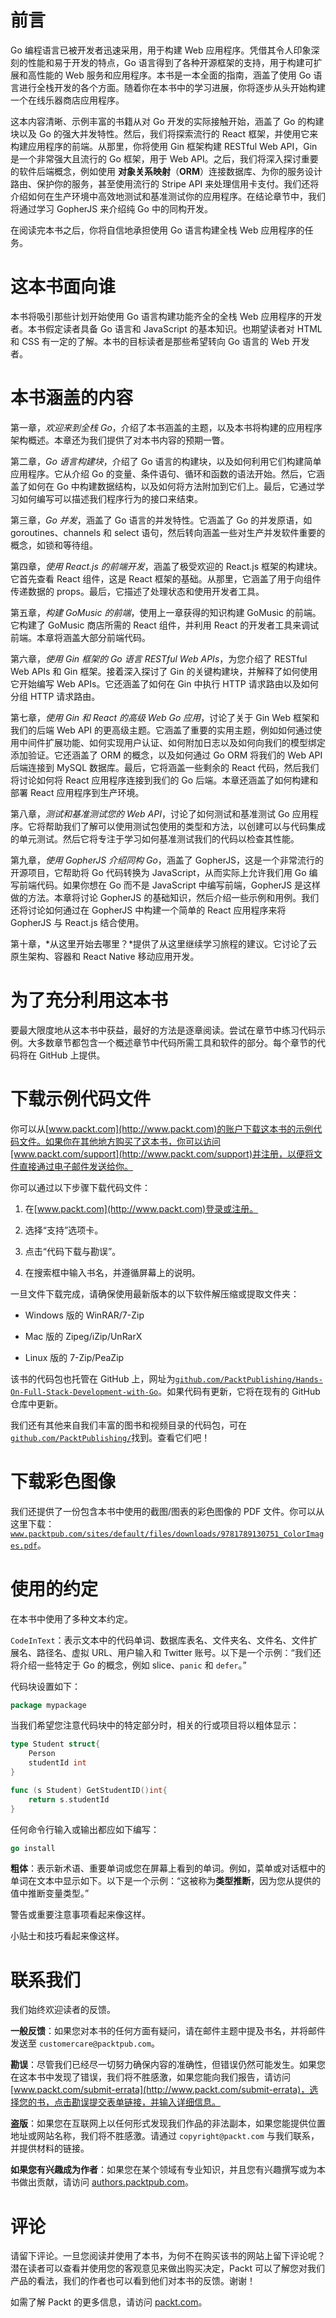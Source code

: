 # 前言

Go 编程语言已被开发者迅速采用，用于构建 Web 应用程序。凭借其令人印象深刻的性能和易于开发的特点，Go 语言得到了各种开源框架的支持，用于构建可扩展和高性能的 Web 服务和应用程序。本书是一本全面的指南，涵盖了使用 Go 语言进行全栈开发的各个方面。随着你在本书中的学习进展，你将逐步从头开始构建一个在线乐器商店应用程序。

这本内容清晰、示例丰富的书籍从对 Go 开发的实际接触开始，涵盖了 Go 的构建块以及 Go 的强大并发特性。然后，我们将探索流行的 React 框架，并使用它来构建应用程序的前端。从那里，你将使用 Gin 框架构建 RESTful Web API，Gin 是一个非常强大且流行的 Go 框架，用于 Web API。之后，我们将深入探讨重要的软件后端概念，例如使用 **对象关系映射**（**ORM**）连接数据库、为你的服务设计路由、保护你的服务，甚至使用流行的 Stripe API 来处理信用卡支付。我们还将介绍如何在生产环境中高效地测试和基准测试你的应用程序。在结论章节中，我们将通过学习 GopherJS 来介绍纯 Go 中的同构开发。

在阅读完本书之后，你将自信地承担使用 Go 语言构建全栈 Web 应用程序的任务。

# 这本书面向谁

本书将吸引那些计划开始使用 Go 语言构建功能齐全的全栈 Web 应用程序的开发者。本书假定读者具备 Go 语言和 JavaScript 的基本知识。也期望读者对 HTML 和 CSS 有一定的了解。本书的目标读者是那些希望转向 Go 语言的 Web 开发者。

# 本书涵盖的内容

第一章，*欢迎来到全栈 Go*，介绍了本书涵盖的主题，以及本书将构建的应用程序架构概述。本章还为我们提供了对本书内容的预期一瞥。

第二章，*Go 语言构建块*，介绍了 Go 语言的构建块，以及如何利用它们构建简单应用程序。它从介绍 Go 的变量、条件语句、循环和函数的语法开始。然后，它涵盖了如何在 Go 中构建数据结构，以及如何将方法附加到它们上。最后，它通过学习如何编写可以描述我们程序行为的接口来结束。

第三章，*Go 并发*，涵盖了 Go 语言的并发特性。它涵盖了 Go 的并发原语，如 goroutines、channels 和 select 语句，然后转向涵盖一些对生产并发软件重要的概念，如锁和等待组。

第四章，*使用 React.js 的前端开发*，涵盖了极受欢迎的 React.js 框架的构建块。它首先查看 React 组件，这是 React 框架的基础。从那里，它涵盖了用于向组件传递数据的 props。最后，它描述了处理状态和使用开发者工具。

第五章，*构建 GoMusic 的前端*，使用上一章获得的知识构建 GoMusic 的前端。它构建了 GoMusic 商店所需的 React 组件，并利用 React 的开发者工具来调试前端。本章将涵盖大部分前端代码。

第六章，*使用 Gin 框架的 Go 语言 RESTful Web APIs*，为您介绍了 RESTful Web APIs 和 Gin 框架。接着深入探讨了 Gin 的关键构建块，并解释了如何使用它开始编写 Web APIs。它还涵盖了如何在 Gin 中执行 HTTP 请求路由以及如何分组 HTTP 请求路由。

第七章，*使用 Gin 和 React 的高级 Web Go 应用*，讨论了关于 Gin Web 框架和我们的后端 Web API 的更高级主题。它涵盖了重要的实用主题，例如如何通过使用中间件扩展功能、如何实现用户认证、如何附加日志以及如何向我们的模型绑定添加验证。它还涵盖了 ORM 的概念，以及如何通过 Go ORM 将我们的 Web API 后端连接到 MySQL 数据库。最后，它将涵盖一些剩余的 React 代码，然后我们将讨论如何将 React 应用程序连接到我们的 Go 后端。本章还涵盖了如何构建和部署 React 应用程序到生产环境。

第八章，*测试和基准测试您的 Web API*，讨论了如何测试和基准测试 Go 应用程序。它将帮助我们了解可以使用测试包使用的类型和方法，以创建可以与代码集成的单元测试。然后它将专注于学习如何基准测试我们的代码以检查其性能。

第九章，*使用 GopherJS 介绍同构 Go*，涵盖了 GopherJS，这是一个非常流行的开源项目，它帮助将 Go 代码转换为 JavaScript，从而实际上允许我们用 Go 编写前端代码。如果你想在 Go 而不是 JavaScript 中编写前端，GopherJS 是这样做的方法。本章将讨论 GopherJS 的基础知识，然后介绍一些示例和用例。我们还将讨论如何通过在 GopherJS 中构建一个简单的 React 应用程序来将 GopherJS 与 React.js 结合使用。

第十章，*从这里开始去哪里？*提供了从这里继续学习旅程的建议。它讨论了云原生架构、容器和 React Native 移动应用开发。

# 为了充分利用这本书

要最大限度地从这本书中获益，最好的方法是逐章阅读。尝试在章节中练习代码示例。大多数章节都包含一个概述章节中代码所需工具和软件的部分。每个章节的代码将在 GitHub 上提供。

# 下载示例代码文件

你可以从[www.packt.com](http://www.packt.com)的账户下载这本书的示例代码文件。如果你在其他地方购买了这本书，你可以访问[www.packt.com/support](http://www.packt.com/support)并注册，以便将文件直接通过电子邮件发送给你。

你可以通过以下步骤下载代码文件：

1.  在[www.packt.com](http://www.packt.com)登录或注册。

1.  选择“支持”选项卡。

1.  点击“代码下载与勘误”。

1.  在搜索框中输入书名，并遵循屏幕上的说明。

一旦文件下载完成，请确保使用最新版本的以下软件解压缩或提取文件夹：

+   Windows 版的 WinRAR/7-Zip

+   Mac 版的 Zipeg/iZip/UnRarX

+   Linux 版的 7-Zip/PeaZip

该书的代码包也托管在 GitHub 上，网址为[`github.com/PacktPublishing/Hands-On-Full-Stack-Development-with-Go`](https://github.com/PacktPublishing/Hands-On-Full-Stack-Development-with-Go)。如果代码有更新，它将在现有的 GitHub 仓库中更新。

我们还有其他来自我们丰富的图书和视频目录的代码包，可在[`github.com/PacktPublishing/`](https://github.com/PacktPublishing/)找到。查看它们吧！

# 下载彩色图像

我们还提供了一份包含本书中使用的截图/图表的彩色图像的 PDF 文件。你可以从这里下载：[`www.packtpub.com/sites/default/files/downloads/9781789130751_ColorImages.pdf`](https://www.packtpub.com/sites/default/files/downloads/9781789130751_ColorImages.pdf)。

# 使用的约定

在本书中使用了多种文本约定。

`CodeInText`：表示文本中的代码单词、数据库表名、文件夹名、文件名、文件扩展名、路径名、虚拟 URL、用户输入和 Twitter 账号。以下是一个示例：“我们还将介绍一些特定于 Go 的概念，例如 slice、`panic` 和 `defer`。”

代码块设置如下：

```go
package mypackage
```

当我们希望您注意代码块中的特定部分时，相关的行或项目将以粗体显示：

```go
type Student struct{
    Person
    studentId int
}

func (s Student) GetStudentID()int{
    return s.studentId
}
```

任何命令行输入或输出都应如下编写：

```go
go install
```

**粗体**：表示新术语、重要单词或您在屏幕上看到的单词。例如，菜单或对话框中的单词在文本中显示如下。以下是一个示例：“这被称为**类型推断**，因为您从提供的值中推断变量类型。”

警告或重要注意事项看起来像这样。

小贴士和技巧看起来像这样。

# 联系我们

我们始终欢迎读者的反馈。

**一般反馈**：如果您对本书的任何方面有疑问，请在邮件主题中提及书名，并将邮件发送至 `customercare@packtpub.com`。

**勘误**：尽管我们已经尽一切努力确保内容的准确性，但错误仍然可能发生。如果您在这本书中发现了错误，我们将不胜感激，如果您能向我们报告，请访问 [www.packt.com/submit-errata](http://www.packt.com/submit-errata)，选择您的书，点击勘误提交表单链接，并输入详细信息。

**盗版**：如果您在互联网上以任何形式发现我们作品的非法副本，如果您能提供位置地址或网站名称，我们将不胜感激。请通过 `copyright@packt.com` 与我们联系，并提供材料的链接。

**如果您有兴趣成为作者**：如果您在某个领域有专业知识，并且您有兴趣撰写或为本书做出贡献，请访问 [authors.packtpub.com](http://authors.packtpub.com/)。

# 评论

请留下评论。一旦您阅读并使用了本书，为何不在购买该书的网站上留下评论呢？潜在读者可以查看并使用您的客观意见来做出购买决定，Packt 可以了解您对我们产品的看法，我们的作者也可以看到他们对本书的反馈。谢谢！

如需了解 Packt 的更多信息，请访问 [packt.com](http://www.packt.com/)。
